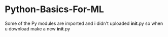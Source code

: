 # Python-Basics-For-ML

Some of the Py modules are imported and i didn't uploaded __init__.py so when u download make a new __init__.py
